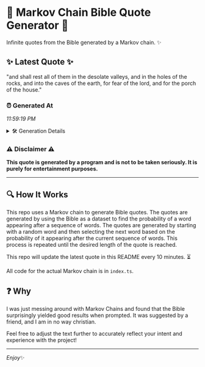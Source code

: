 # 📖 Markov Chain Bible Quote Generator 📖

Infinite quotes from the Bible generated by a Markov chain. ✨

## ✨ Latest Quote ✨
"and shall rest all of them in the desolate valleys, and in the holes of the rocks, and into the caves of the earth, for fear of the lord, and for the porch of the house."

### ⏰ Generated At
*11:59:19 PM*

<details>
    <summary>🛠️ Generation Details</summary>
    <p>
        <strong>🌱 Seed:</strong> and<br>
        <strong>🔄 Iterations:</strong> 35<br>
        <strong>📜 Context History:</strong><br>[ and ]: shall<br>[ and, shall ]: rest<br>[ and, shall, rest ]: all<br>[ and, shall, rest, all ]: of<br>[ and, shall, rest, all, of ]: them<br>[ and, shall, rest, all, of, them ]: in<br>[ shall, rest, all, of, them, in ]: the<br>[ rest, all, of, them, in, the ]: desolate<br>[ all, of, them, in, the, desolate ]: valleys,<br>[ of, them, in, the, desolate, valleys, ]: and<br>[ them, in, the, desolate, valleys,, and ]: in<br>[ in, the, desolate, valleys,, and, in ]: the<br>[ the, desolate, valleys,, and, in, the ]: holes<br>[ desolate, valleys,, and, in, the, holes ]: of<br>[ valleys,, and, in, the, holes, of ]: the<br>[ and, in, the, holes, of, the ]: rocks,<br>[ in, the, holes, of, the, rocks, ]: and<br>[ the, holes, of, the, rocks,, and ]: into<br>[ holes, of, the, rocks,, and, into ]: the<br>[ of, the, rocks,, and, into, the ]: caves<br>[ the, rocks,, and, into, the, caves ]: of<br>[ rocks,, and, into, the, caves, of ]: the<br>[ and, into, the, caves, of, the ]: earth,<br>[ into, the, caves, of, the, earth, ]: for<br>[ the, caves, of, the, earth,, for ]: fear<br>[ caves, of, the, earth,, for, fear ]: of<br>[ of, the, earth,, for, fear, of ]: the<br>[ the, earth,, for, fear, of, the ]: lord,<br>[ earth,, for, fear, of, the, lord, ]: and<br>[ for, fear, of, the, lord,, and ]: for<br>[ fear, of, the, lord,, and, for ]: the<br>[ of, the, lord,, and, for, the ]: porch<br>[ the, lord,, and, for, the, porch ]: of<br>[ lord,, and, for, the, porch, of ]: the<br>[ and, for, the, porch, of, the ]: house.<br>
    </p>
</details>

### ⚠️ Disclaimer ⚠️
**This quote is generated by a program and is not to be taken seriously. It is purely for entertainment purposes.**

---

## 🔍 How It Works

This repo uses a Markov chain to generate Bible quotes. The quotes are generated by using the Bible as a dataset to find the probability of a word appearing after a sequence of words. The quotes are generated by starting with a random word and then selecting the next word based on the probability of it appearing after the current sequence of words. This process is repeated until the desired length of the quote is reached.

This repo will update the latest quote in this README every 10 minutes. ⏳

All code for the actual Markov chain is in `index.ts`.

## ❓ Why

I was just messing around with Markov Chains and found that the Bible surprisingly yielded good results when prompted. 
It was suggested by a friend, and I am in no way christian.

Feel free to adjust the text further to accurately reflect your intent and experience with the project!

---

*Enjoy*✨
